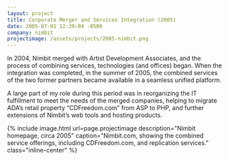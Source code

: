 ```yaml
---
layout: project
title: Corporate Merger and Services Integration (2005)
date: 2005-07-01 12:39:04 -0500
company: nimbit
projectimage: /assets/projects/2005-nimbit.png
---
```

In 2004, Nimbit merged with Artist Development Associates, and the process of combining services, technologies (and offices) began. When the integration was completed, in the summer of 2005, the combined services of the two former partners became available in a seamless unified platform.

A large part of my role during this period was in reorganizing the IT fulfillment to meet the needs of the merged companies, helping to migrate ADA’s retail property “CDFreedom.com” from ASP to PHP, and further extensions of Nimbit’s web tools and hosting products.

{% include image.html url=page.projectimage description="Nimbit homepage, circa 2005" caption="Nimbit.com, showing the combined service offerings, including CDFreedom.com, and replication services." class="inline-center" %}